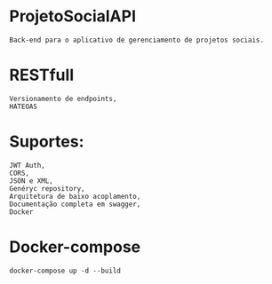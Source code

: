 # ProjetoSocialAPI
    Back-end para o aplicativo de gerenciamento de projetos sociais.

# RESTfull
    Versionamento de endpoints,
	HATEOAS
	
# Suportes:
    JWT Auth,
    CORS,
    JSON e XML,
    Genéryc repository,
    Arquitetura de baixo acoplamento,
    Documentação completa em swagger,
    Docker
	
# Docker-compose
    docker-compose up -d --build
		  
